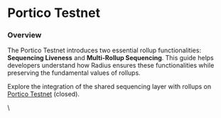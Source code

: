 # Portico Testnet

### Overview

The Portico Testnet introduces two essential rollup functionalities: **Sequencing Liveness** and **Multi-Rollup Sequencing**. This guide helps developers understand how Radius ensures these functionalities while preserving the fundamental values of rollups.&#x20;

Explore the integration of the shared sequencing layer with rollups on [Portico Testnet](https://x.com/radius\_xyz/status/1765272246891974761) (closed).

\
